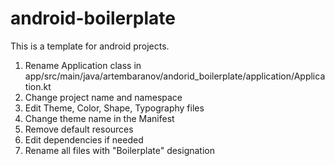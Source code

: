 # android-boilerplate

This is a template for android projects.

1. Rename Application class in app/src/main/java/artembaranov/andorid_boilerplate/application/Application.kt
2. Change project name and namespace
3. Edit Theme, Color, Shape, Typography files
4. Change theme name in the Manifest
5. Remove default resources
6. Edit dependencies if needed
7. Rename all files with "Boilerplate" designation
